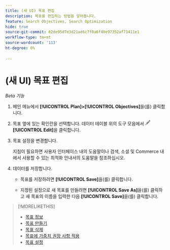 ```yaml
---
title: (새 UI) 목표 편집
description: 목표를 편집하는 방법을 알아봅니다.
feature: Search Objectives, Search Optimization
hide: true
source-git-commit: 62de95d7e3d21ae6c7f0a6f40e97352af71411e1
workflow-type: tm+mt
source-wordcount: '113'
ht-degree: 0%

---
```


# (새 UI) 목표 편집

*Beta 기능*

1. 메인 메뉴에서 **[!UICONTROL Plan]>[!UICONTROL Objectives]**&#x200B;을(를) 클릭합니다.

1. 목표 옆에 있는 확인란을 선택합니다. 데이터 테이블 위의 도구 모음에서 ![편집](/help/search-social-commerce/assets/edit.png "편집") **[!UICONTROL Edit]**&#x200B;을 클릭합니다.

1. 목표 설정을 변경합니다.

   지침이 필요하면 사용자 인터페이스 내의 도움말이나 검색, 소셜 및 Commerce 내에서 사용할 수 있는 최적화 안내서의 도움말을 참조하십시오.

1. 데이터를 저장합니다.

   * 목표를 저장하려면 **[!UICONTROL Save]**&#x200B;을(를) 클릭합니다.

   * 지정된 설정으로 새 목표를 만들려면 **[!UICONTROL Save As]**&#x200B;을(를) 클릭하고 새 목표의 이름을 입력한 다음 **[!UICONTROL Save]**&#x200B;을(를) 클릭합니다.

>[!MORELIKETHIS]
>
>* [목표 정보](objective-about.md)
>* [목표 만들기](objective-create.md)
>* [목표 삭제](objective-delete.md)
>* [목표에 가중치 권장 사항 적용](objective-apply-weight-recommendations.md)
>* [목표 설정](objective-settings.md)
